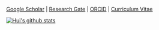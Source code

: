 [Google Scholar](https://scholar.google.com/citations?user=JOh43GIAAAAJ&hl=zh-CN) | [Research Gate](https://www.researchgate.net/profile/Hui-Chong-12) | [ORCID](http://orcid.org/0000-0002-7676-7975) | [Curriculum Vitae](https://github.com/AdeBC/Resume-EN/blob/master/resume.pdf) 

<!--
**AdeBC/AdeBC** is a ✨ _special_ ✨ repository because its `README.md` (this file) appears on your GitHub profile.

Here are some ideas to get you started:

- 🔭 I’m currently working on ...
- 🌱 I’m currently learning ...
- 👯 I’m looking to collaborate on ...
- 🤔 I’m looking for help with ...
- 💬 Ask me about ...
- 📫 How to reach me: ...
- 😄 Pronouns: ...
- ⚡ Fun fact: ...
-->

[![Hui's github stats](https://github-readme-stats.vercel.app/api?username=AdeBC&show_icons=true&theme=graywhite&disable_animations=true&hide_rank=true)](https://github.com/anuraghazra/github-readme-stats)
